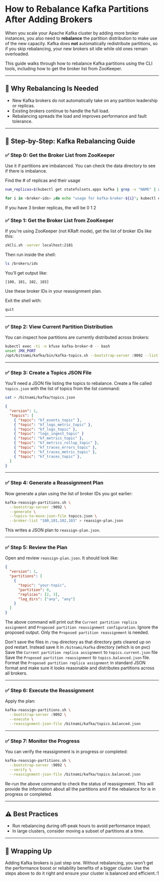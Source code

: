 # How to Rebalance Kafka Partitions After Adding Brokers

When you scale your Apache Kafka cluster by adding more broker instances, you also need to **rebalance** the partition distribution to make use of the new capacity. Kafka does **not** automatically redistribute partitions, so if you skip rebalancing, your new brokers sit idle while old ones remain overloaded.

This guide walks through how to rebalance Kafka partitions using the CLI tools, including how to get the broker list from ZooKeeper.

---

## 📌 Why Rebalancing Is Needed

- New Kafka brokers do not automatically take on any partition leadership or replicas.
- Existing brokers continue to handle the full load.
- Rebalancing spreads the load and improves performance and fault tolerance.

---

## 🔧 Step-by-Step: Kafka Rebalancing Guide

### ✅ Step 0: Get the Broker List from ZooKeeper

Use it if partitions are imbalanced. You can check the data directory to see if there is imbalance.

Find the # of replicas and their usage

```bash
num_replicas=$(kubectl get statefulsets.apps kafka | grep -v "NAME" | awk '{print $2}' | awk -F'/' '{print $2}')

for i in <broker-ids> ;do echo "usage for kafka-broker-${i}"; kubectl exec -it kafka-broker-${i} -- du -hd1 /bitnami/kafka/data | grep -v "__consumer" | grep -v "__transaction" ; done
```
If you have 3 broker replicas, the <broker-ids> will be 0 1 2

### ✅ Step 1: Get the Broker List from ZooKeeper

If you're using ZooKeeper (not KRaft mode), get the list of broker IDs like this:

```bash
zkCli.sh -server localhost:2181
```

Then run inside the shell:

```bash
ls /brokers/ids
```

You'll get output like:

```
[100, 101, 102, 103]
```

Use these broker IDs in your reassignment plan.

Exit the shell with:

```bash
quit
```

---

### ✅ Step 2: View Current Partition Distribution

You can inspect how partitions are currently distributed across brokers:

```bash
kubectl exec -ti -n kfuse kafka-broker-0 -- bash
unset JMX_PORT
/opt/bitnami/kafka/bin/kafka-topics.sh --bootstrap-server :9092 --list
```

---

### ✅ Step 3: Create a Topics JSON File

You’ll need a JSON file listing the topics to rebalance. Create a file called `topics.json` with the list of topics from the list command:

```bash
cat > /bitnami/kafka/topics.json
```

```json
{
  "version": 1,
  "topics": [
    { "topic": "kf_events_topic" },
    { "topic": "kf_logs_metric_topic" },
    { "topic": "kf_logs_topic" },
    { "topic": "logs_ingest_topic" }
    { "topic": "kf_metrics_topic" },
    { "topic": "kf_metrics_rollup_topic" },
    { "topic": "kf_traces_errors_topic" },
    { "topic": "kf_traces_metric_topic" },
    { "topic": "kf_traces_topic" },
  ]
}
```
---

### ✅ Step 4: Generate a Reassignment Plan

Now generate a plan using the list of broker IDs you got earlier:

```bash
kafka-reassign-partitions.sh \
  --bootstrap-server :9092 \
  --generate \
  --topics-to-move-json-file topics.json \
  --broker-list "100,101,102,103" > reassign-plan.json
```

This writes a JSON plan to `reassign-plan.json`.

---

### ✅ Step 5: Review the Plan

Open and review `reassign-plan.json`. It should look like:

```json
{
  "version": 1,
  "partitions": [
    {
      "topic": "your-topic",
      "partition": 0,
      "replicas": [2, 3],
      "log_dirs": ["any", "any"]
    }
  ]
}
```

The above command will print out the `Current partition replica assignment` and `Proposed partition reassignment configuration`. Ignore the proposed output. Only the `Proposed partition reassignment` is needed. 

Don't save the files in `/tmp` directory as that directory gets cleared up on pod restart. Instead save it in `/bitnami/kafka` directory (which is on pvc) Save the `Current partition replica assignment` to `topics.current.json` file Save the `Proposed partition reassignment` to `topics.balanced.json` file. Format the `Proposed partition replica assignment` in standard JSON format and make sure it looks reasonable and distributes partitions across all brokers.

---

### ✅ Step 6: Execute the Reassignment

Apply the plan:

```bash
kafka-reassign-partitions.sh \
  --bootstrap-server :9092 \
  --execute \
  --reassignment-json-file /bitnami/kafka/topics.balanced.json
```

---

### ✅ Step 7: Monitor the Progress

You can verify the reassignment is in progress or completed:

```bash
kafka-reassign-partitions.sh \
  --bootstrap-server :9092 \
  --verify \
  --reassignment-json-file /bitnami/kafka/topics.balanced.json
```

Re-run the above command to check the status of reassignment. This will provide the information about all the partitions and if the rebalance for is in progress or completed.

---

## ⚠️ Best Practices

- Run rebalancing during off-peak hours to avoid performance impact.
- In large clusters, consider moving a subset of partitions at a time.
---

## 🧠 Wrapping Up

Adding Kafka brokers is just step one. Without rebalancing, you won’t get the performance boost or reliability benefits of a bigger cluster. Use the steps above to do it right and ensure your cluster is balanced and efficient.:1

